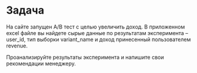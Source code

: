 # Задача

На сайте запущен А/В тест с целью увеличить доход. В приложенном excel файле вы найдете сырые данные по результатам эксперимента – user_id, тип выборки variant_name и доход принесенный пользователем revenue.

Проанализируйте результаты эксперимента и напишите свои рекомендации менеджеру.